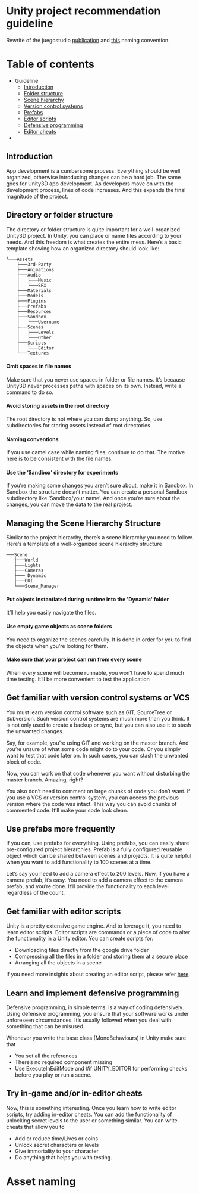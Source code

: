 # Unity project recommendation guideline

Rewrite of the juegostudio [publication](https://www.juegostudio.com/blog/7-ways-to-keep-unity-project-organized-unity3d-best-practices) and [this](https://github.com/stillwwater/UnityStyleGuide) naming convention.

# Table of contents
- Guideline
    - [Introduction](#introduction)
    - [Folder structure](#directory-or-folder-structure)
    - [Scene hierarchy](#managing-the-scene-hierarchy-structure)
    - [Version control systems](#get-familiar-with-version-control-systems-or-vcs)
    - [Prefabs](#use-prefabs-more-frequently)
    - [Editor scripts](#get-familiar-with-editor-scripts)
    - [Defensive programming](#learn-and-implement-defensive-programming)
    - [Editor cheats](#try-in-game-andor-in-editor-cheats)
-  


## Introduction

App development is a cumbersome process. Everything should be well organized, otherwise introducing changes can be a hard job. The same goes for Unity3D app development. As developers move on with the development process, lines of code increases. And this expands the final magnitude of the project.

## Directory or folder structure

The directory or folder structure is quite important for a well-organized Unity3D project. In Unity, you can place or name files according to your needs. And this freedom is what creates the entire mess. Here’s a basic template showing how an organized directory should look like: 
```
└───Assets
    ├───3rd-Party
    ├───Animations
    ├───Audio
    │   ├───Music
    │   └───SFX
    ├───Materials
    ├───Models
    ├───Plugins
    ├───Prefabs
    ├───Resources
    ├───Sandbox
    │   └───Username
    ├───Scenes
    │   ├───Levels
    │   └───Other
    ├───Scripts
    │   └───Editor
    └───Textures
```
#### Omit spaces in file names
Make sure that you never use spaces in folder or file names. It’s because Unity3D never processes paths with spaces on its own. Instead, write a command to do so.
#### Avoid storing assets in the root directory
The root directory is not where you can dump anything. So, use subdirectories for storing assets instead of root directories.
#### Naming conventions
If you use camel case while naming files, continue to do that. The motive here is to be consistent with the file names.
#### Use the ‘Sandbox’ directory for experiments
If you’re making some changes you aren’t sure about, make it in Sandbox. In Sandbox the structure doesn’t matter. You can create a personal Sandbox subdirectory like ‘Sandbox/your name’. And once you’re sure about the changes, you can move the data to the real project.

## Managing the Scene Hierarchy Structure
Similar to the project hierarchy, there’s a scene hierarchy you need to follow. Here’s a template of a well-organized scene hierarchy structure
```
───Scene
   ├───World
   ├───Lights
   ├───Cameras
   ├───_Dynamic
   ├───GUI
   └───Scene_Manager
```
#### Put objects instantiated during runtime into the 'Dynamic' folder
It’ll help you easily navigate the files.
#### Use empty game objects as scene folders
You need to organize the scenes carefully. It is done in order for you to find the objects when you’re looking for them.
#### Make sure that your project can run from every scene
When every scene will become runnable, you won’t have to spend much time testing. It’ll be more convenient to test the application

## Get familiar with version control systems or VCS
You must learn version control software such as GIT, SourceTree or Subversion. Such version control systems are much more than you think. It is not only used to create a backup or sync, but you can also use it to stash the unwanted changes.

Say, for example, you’re using GIT and working on the master branch. And you’re unsure of what some code might do to your code. Or you simply want to test that code later on. In such cases, you can stash the unwanted block of code.

Now, you can work on that code whenever you want without disturbing the master branch. Amazing, right?

You also don’t need to comment on large chunks of code you don’t want. If you use a VCS or version control system, you can access the previous version where the code was intact. This way you can avoid chunks of commented code. It’ll make your code look clean.

## Use prefabs more frequently
If you can, use prefabs for everything. Using prefabs, you can easily share pre-configured project hierarchies. Prefab is a fully configured reusable object which can be shared between scenes and projects. It is quite helpful when you want to add functionality to 100 scenes at a time.

Let’s say you need to add a camera effect to 200 levels. Now, if you have a camera prefab, it’s easy. You need to add a camera effect to the camera prefab, and you’re done. It’ll provide the functionality to each level regardless of the count.

## Get familiar with editor scripts

Unity is a pretty extensive game engine. And to leverage it, you need to learn editor scripts. Editor scripts are commands or a piece of code to alter the functionality in a Unity editor. You can create scripts for:

* Downloading files directly from the google drive folder
* Compressing all the files in a folder and storing them at a secure place
* Arranging all the objects in a scene

If you need more insights about creating an editor script, please refer [here](https://learn.unity.com/tutorial/editor-scripting#5c7f8528edbc2a002053b5f6).

## Learn and implement defensive programming

Defensive programming, in simple terms, is a way of coding defensively. Using defensive programming, you ensure that your software works under unforeseen circumstances. It’s usually followed when you deal with something that can be misused.

Whenever you write the base class (MonoBehaviours) in Unity make sure that

* You set all the references
* There’s no required component missing 
* Use ExecuteInEditMode and #if UNITY_EDITOR for performing checks before you play or run a scene.

## Try in-game and/or in-editor cheats

Now, this is something interesting. Once you learn how to write editor scripts, try adding in-editor cheats. 
You can add the functionality of unlocking secret levels to the user or something similar. You can write cheats that allow you to

* Add or reduce time/Lives or coins 
* Unlock secret characters or levels 
* Give immortality to your character 
* Do anything that helps you with testing.

# Asset naming
